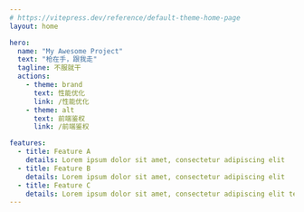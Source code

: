 ```yaml
---
# https://vitepress.dev/reference/default-theme-home-page
layout: home

hero:
  name: "My Awesome Project"
  text: "枪在手，跟我走"
  tagline: 不服就干
  actions:
    - theme: brand
      text: 性能优化
      link: /性能优化
    - theme: alt
      text: 前端鉴权
      link: /前端鉴权

features:
  - title: Feature A
    details: Lorem ipsum dolor sit amet, consectetur adipiscing elit
  - title: Feature B
    details: Lorem ipsum dolor sit amet, consectetur adipiscing elit
  - title: Feature C
    details: Lorem ipsum dolor sit amet, consectetur adipiscing elit test
---
```



